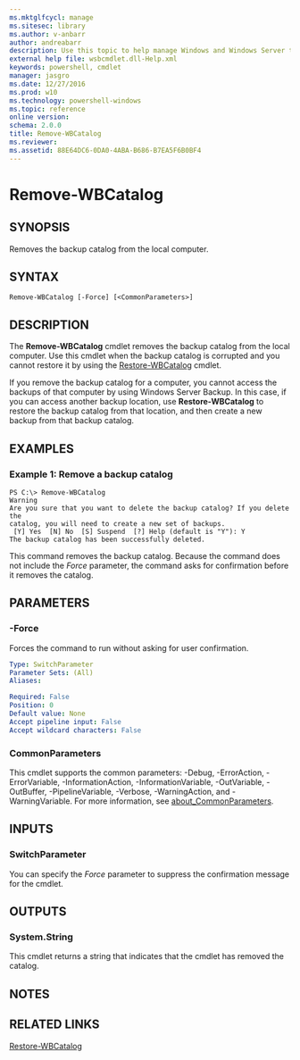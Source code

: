 ```yaml
---
ms.mktglfcycl: manage
ms.sitesec: library
ms.author: v-anbarr
author: andreabarr
description: Use this topic to help manage Windows and Windows Server technologies with Windows PowerShell.
external help file: wsbcmdlet.dll-Help.xml
keywords: powershell, cmdlet
manager: jasgro
ms.date: 12/27/2016
ms.prod: w10
ms.technology: powershell-windows
ms.topic: reference
online version: 
schema: 2.0.0
title: Remove-WBCatalog
ms.reviewer:
ms.assetid: 88E64DC6-0DA0-4ABA-B686-B7EA5F6B0BF4
---
```


# Remove-WBCatalog

## SYNOPSIS
Removes the backup catalog from the local computer.

## SYNTAX

```
Remove-WBCatalog [-Force] [<CommonParameters>]
```

## DESCRIPTION
The **Remove-WBCatalog** cmdlet removes the backup catalog from the local computer.
Use this cmdlet when the backup catalog is corrupted and you cannot restore it by using the [Restore-WBCatalog](./Restore-WBCatalog.md) cmdlet.

If you remove the backup catalog for a computer, you cannot access the backups of that computer by using Windows Server Backup.
In this case, if you can access another backup location, use **Restore-WBCatalog** to restore the backup catalog from that location, and then create a new backup from that backup catalog.

## EXAMPLES

### Example 1: Remove a backup catalog
```
PS C:\> Remove-WBCatalog
Warning
Are you sure that you want to delete the backup catalog? If you delete the
catalog, you will need to create a new set of backups. 
 [Y] Yes  [N] No  [S] Suspend  [?] Help (default is "Y"): Y
The backup catalog has been successfully deleted.
```

This command removes the backup catalog.
Because the command does not include the *Force* parameter, the command asks for confirmation before it removes the catalog.

## PARAMETERS

### -Force
Forces the command to run without asking for user confirmation.

```yaml
Type: SwitchParameter
Parameter Sets: (All)
Aliases: 

Required: False
Position: 0
Default value: None
Accept pipeline input: False
Accept wildcard characters: False
```

### CommonParameters
This cmdlet supports the common parameters: -Debug, -ErrorAction, -ErrorVariable, -InformationAction, -InformationVariable, -OutVariable, -OutBuffer, -PipelineVariable, -Verbose, -WarningAction, and -WarningVariable. For more information, see [about_CommonParameters](http://go.microsoft.com/fwlink/?LinkID=113216).

## INPUTS

### SwitchParameter
You can specify the *Force* parameter to suppress the confirmation message for the cmdlet.

## OUTPUTS

### System.String
This cmdlet returns a string that indicates that the cmdlet has removed the catalog.

## NOTES

## RELATED LINKS

[Restore-WBCatalog](./Restore-WBCatalog.md)

